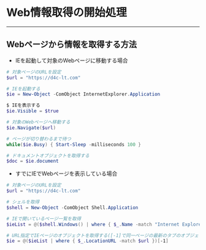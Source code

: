 # Web情報取得の開始処理  

***

## Webページから情報を取得する方法  

* IEを起動して対象のWebページに移動する場合

```PowerShell
# 対象ページのURLを設定
$url = "https://d4c-lt.com"

# IEを起動する
$ie = New-Object -ComObject InternetExplorer.Application

$ IEを表示する
$ie.Visible = $true

# 対象のWebページへ移動する
$ie.Navigate($url)

# ページが切り替わるまで待つ
while($ie.Busy) { Start-Sleep -milliseconds 100 }

# ドキュメントオブジェクトを取得する
$doc = $ie.document
```

* すでにIEでWebページを表示している場合

```PowerShell
# 対象ページのURLを設定
$url = "https://d4c-lt.com"

# シェルを取得
$shell = New-Object -ComObject Shell.Application

# IEで開いているページ一覧を取得
$ieList = @($shell.Windows() | where { $_.Name -match "Internet Explorer" })

# URL指定でIEページのオブジェクトを取得する([-1]で同一ページの最新のタブのオブジェクトを取得する)
$ie = @($ieList | where { $_.LocationURL -match $url })[-1]
```

